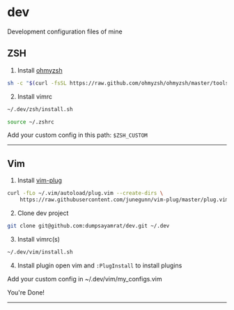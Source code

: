 # dev
Development configuration files of mine

## ZSH
1. Install [ohmyzsh](https://ohmyz.sh)
```sh
sh -c "$(curl -fsSL https://raw.github.com/ohmyzsh/ohmyzsh/master/tools/install.sh)"
```

2. Install vimrc
```sh
~/.dev/zsh/install.sh

source ~/.zshrc
```

Add your custom config in this path: `$ZSH_CUSTOM`

------
## Vim

1. Install [vim-plug](https://github.com/junegunn/vim-plug)
```sh
curl -fLo ~/.vim/autoload/plug.vim --create-dirs \
    https://raw.githubusercontent.com/junegunn/vim-plug/master/plug.vim
```

2. Clone dev project
```sh
git clone git@github.com:dumpsayamrat/dev.git ~/.dev
```

3. Install vimrc(s)
```sh
~/.dev/vim/install.sh
```

4. Install plugin
open vim and `:PlugInstall` to install plugins

Add your custom config in ~/.dev/vim/my_configs.vim

You're Done!


-----
